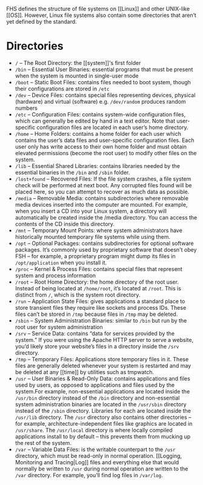 FHS defines the structure of file systems on [[Linux]] and other UNIX-like [[OS]]. However, Linux file systems also contain some directories that aren’t yet defined by the standard.

# Directories

* `/` – The Root Directory: the [[system]]'s first folder
* `/bin` – Essential User Binaries: essential programs that must be present when the system is mounted in single-user mode
* `/boot` – Static Boot Files: contains files needed to boot system, though their configurations are stored in `/etc`
* `/dev` – Device Files: contains special files representing devices, physical (hardware) and virtual (software) e.g. `/dev/random` produces random numbers
* `/etc` – Configuration Files: contains system-wide configuration files, which can generally be edited by hand in a text editor. Note that user-specific configuration files are located in each user’s home directory.
* `/home` – Home Folders: contains a home folder for each user which contains the user’s data files and user-specific configuration files. Each user only has write access to their own home folder and must obtain elevated permissions (become the root user) to modify other files on the system.
* `/lib` – Essential Shared Libraries: contains libraries needed by the essential binaries in the `/bin` and `/sbin` folder.
* `/lost+found` – Recovered Files: If the file system crashes, a file system check will be performed at next boot. Any corrupted files found will be placed here, so you can attempt to recover as much data as possible.
* `/media` – Removable Media: contains subdirectories where removable media devices inserted into the computer are mounted. For example, when you insert a CD into your Linux system, a directory will automatically be created inside the /media directory. You can access the contents of the CD inside this directory.
* `/mnt` – Temporary Mount Points: where system administrators have historically mounted temporary file systems while using them.
* `/opt` – Optional Packages: contains subdirectories for optional software packages. It’s commonly used by proprietary software that doesn't obey FSH – for example, a proprietary program might dump its files in `/opt/application` when you install it.
* `/proc` – Kernel & Process Files: contains special files that represent system and process information
* `/root` – Root Home Directory: the home directory of the root user. Instead of being located at `/home/root`, it’s located at `/root`. This is distinct from `/`, which is the system root directory.
* `/run` – Application State Files: gives applications a standard place to store transient files they require like sockets and process IDs. These files can’t be stored in `/tmp` because files in `/tmp` may be deleted.
* `/sbin` – System Administration Binaries: similar to `/bin` but run by the root user for system administration
* `/srv` – Service Data: contains “data for services provided by the system.” If you were using the Apache HTTP server to serve a website, you’d likely store your website’s files in a directory inside the `/srv` directory.
* `/tmp` – Temporary Files: Applications store temporary files in it. These files are generally deleted whenever your system is restarted and may be deleted at any [[time]] by utilities such as tmpwatch.
* `/usr` – User Binaries & Read-Only Data: contains applications and files used by users, as opposed to applications and files used by the system.For example, non-essential applications are located inside the `/usr/bin` directory instead of the `/bin` directory and non-essential system administration binaries are located in the `/usr/sbin` directory instead of the `/sbin` directory. Libraries for each are located inside the `/usr/lib` directory. The `/usr` directory also contains other directories – for example, architecture-independent files like graphics are located in `/usr/share`. The `/usr/local` directory is where locally compiled applications install to by default – this prevents them from mucking up the rest of the system.
* `/var` – Variable Data Files: is the writable counterpart to the `/usr` directory, which must be read-only in normal operation. [[Logging, Monitoring and Tracing|Log]] files and everything else that would normally be written to `/usr` during normal operation are written to the `/var` directory. For example, you’ll find log files in `/var/log`.
